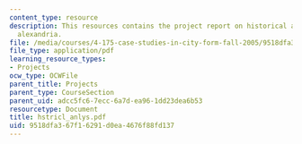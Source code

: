 ```yaml
---
content_type: resource
description: This resources contains the project report on historical analysis in
  alexandria.
file: /media/courses/4-175-case-studies-in-city-form-fall-2005/9518dfa367f16291d0ea4676f88fd137_hstricl_anlys.pdf
file_type: application/pdf
learning_resource_types:
- Projects
ocw_type: OCWFile
parent_title: Projects
parent_type: CourseSection
parent_uid: adcc5fc6-7ecc-6a7d-ea96-1dd23dea6b53
resourcetype: Document
title: hstricl_anlys.pdf
uid: 9518dfa3-67f1-6291-d0ea-4676f88fd137
---
```

